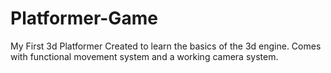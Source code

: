 # Platformer-Game
My First 3d Platformer
Created to learn the basics of the 3d engine.
Comes with functional movement system and a working camera system.
